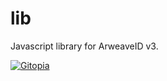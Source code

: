 # lib
Javascript library for ArweaveID v3.

[![Gitopia](https://img.shields.io/endpoint?style=&url=https://gitopia.org/mirror-badge.json)](https://gitopia.org/#/BPr7vrFduuQqqVMu_tftxsScTKUq9ke0rx4q5C9ieQU/arweaveid)